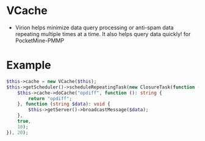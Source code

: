 # VCache
- Virion helps minimize data query processing or anti-spam data repeating multiple times at a time. It also helps query data quickly! for PocketMine-PMMP

# Example
```php
$this->cache = new VCache($this);
$this->getScheduler()->scheduleRepeatingTask(new ClosureTask(function (): void {
    $this->cache->doCache("opdiff", function (): string {
        return "opdiff";
    }, function (string $data): void {
        $this->getServer()->broadcastMessage($data);
    },
    true,
    10);
}), 20);
```
